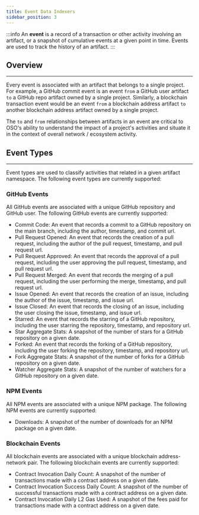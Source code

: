 ```yaml
---
title: Event Data Indexers
sidebar_position: 3
---
```


:::info
An **event** is a record of a transaction or other activity involving an artifact, or a snapshot of cumulative events at a given point in time. Events are used to track the history of an artifact.
:::

## Overview

---

Every event is associated with an artifact that belongs to a single project. For example, a GitHub commit event is an event `from` a GitHub user artifact `to` a GitHub repo artifact owned by a single project. Similarly, a blockchain transaction event would be an event `from` a blockchain address artifact `to` another blockchain address artifact owned by a single project.

The `to` and `from` relationships between artifacts in an event are critical to OSO's ability to understand the impact of a project's activities and situate it in the context of overall network / ecosystem activity.

## Event Types

---

Event types are used to classify activities that related in a given artifact namespace. The following event types are currently supported:

### GitHub Events

All GitHub events are associated with a unique GitHub repository and GitHub user. The following GitHub events are currently supported:

- Commit Code: An event that records a commit to a GitHub repository on the main branch, including the author, timestamp, and commit url.
- Pull Request Opened: An event that records the creation of a pull request, including the author of the pull request, timestamp, and pull request url.
- Pull Request Approved: An event that records the approval of a pull request, including the user approving the pull request, timestamp, and pull request url.
- Pull Request Merged: An event that records the merging of a pull request, including the user performing the merge, timestamp, and pull request url.
- Issue Opened: An event that records the creation of an issue, including the author of the issue, timestamp, and issue url.
- Issue Closed: An event that records the closing of an issue, including the user closing the issue, timestamp, and issue url.
- Starred: An event that records the starring of a GitHub repository, including the user starring the repository, timestamp, and repository url.
- Star Aggregate Stats: A snapshot of the number of stars for a GitHub repository on a given date.
- Forked: An event that records the forking of a GitHub repository, including the user forking the repository, timestamp, and repository url.
- Fork Aggregate Stats: A snapshot of the number of forks for a GitHub repository on a given date.
- Watcher Aggregate Stats: A snapshot of the number of watchers for a GitHub repository on a given date.

### NPM Events

All NPM events are associated with a unique NPM package. The following NPM events are currently supported:

- Downloads: A snapshot of the number of downloads for an NPM package on a given date.

### Blockchain Events

All blockchain events are associated with a unique blockchain address-network pair. The following blockchain events are currently supported:

- Contract Invocation Daily Count: A snapshot of the number of transactions made with a contract address on a given date.
- Contract Invocation Success Daily Count: A snapshot of the number of successful transactions made with a contract address on a given date.
- Contract Invocation Daily L2 Gas Used: A snapshot of the fees paid for transactions made with a contract address on a given date.
